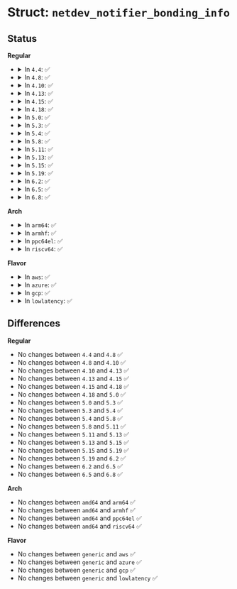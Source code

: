 # Struct: <code>netdev_notifier_bonding_info</code>

## Status
<b>Regular</b>
<ul>
<li>
<details>
<summary>In <code>4.4</code>: ✅</summary>

```c
struct netdev_notifier_bonding_info {
    struct netdev_notifier_info info;
    struct netdev_bonding_info bonding_info;
};
```
</details>
</li>
<li>
<details>
<summary>In <code>4.8</code>: ✅</summary>

```c
struct netdev_notifier_bonding_info {
    struct netdev_notifier_info info;
    struct netdev_bonding_info bonding_info;
};
```
</details>
</li>
<li>
<details>
<summary>In <code>4.10</code>: ✅</summary>

```c
struct netdev_notifier_bonding_info {
    struct netdev_notifier_info info;
    struct netdev_bonding_info bonding_info;
};
```
</details>
</li>
<li>
<details>
<summary>In <code>4.13</code>: ✅</summary>

```c
struct netdev_notifier_bonding_info {
    struct netdev_notifier_info info;
    struct netdev_bonding_info bonding_info;
};
```
</details>
</li>
<li>
<details>
<summary>In <code>4.15</code>: ✅</summary>

```c
struct netdev_notifier_bonding_info {
    struct netdev_notifier_info info;
    struct netdev_bonding_info bonding_info;
};
```
</details>
</li>
<li>
<details>
<summary>In <code>4.18</code>: ✅</summary>

```c
struct netdev_notifier_bonding_info {
    struct netdev_notifier_info info;
    struct netdev_bonding_info bonding_info;
};
```
</details>
</li>
<li>
<details>
<summary>In <code>5.0</code>: ✅</summary>

```c
struct netdev_notifier_bonding_info {
    struct netdev_notifier_info info;
    struct netdev_bonding_info bonding_info;
};
```
</details>
</li>
<li>
<details>
<summary>In <code>5.3</code>: ✅</summary>

```c
struct netdev_notifier_bonding_info {
    struct netdev_notifier_info info;
    struct netdev_bonding_info bonding_info;
};
```
</details>
</li>
<li>
<details>
<summary>In <code>5.4</code>: ✅</summary>

```c
struct netdev_notifier_bonding_info {
    struct netdev_notifier_info info;
    struct netdev_bonding_info bonding_info;
};
```
</details>
</li>
<li>
<details>
<summary>In <code>5.8</code>: ✅</summary>

```c
struct netdev_notifier_bonding_info {
    struct netdev_notifier_info info;
    struct netdev_bonding_info bonding_info;
};
```
</details>
</li>
<li>
<details>
<summary>In <code>5.11</code>: ✅</summary>

```c
struct netdev_notifier_bonding_info {
    struct netdev_notifier_info info;
    struct netdev_bonding_info bonding_info;
};
```
</details>
</li>
<li>
<details>
<summary>In <code>5.13</code>: ✅</summary>

```c
struct netdev_notifier_bonding_info {
    struct netdev_notifier_info info;
    struct netdev_bonding_info bonding_info;
};
```
</details>
</li>
<li>
<details>
<summary>In <code>5.15</code>: ✅</summary>

```c
struct netdev_notifier_bonding_info {
    struct netdev_notifier_info info;
    struct netdev_bonding_info bonding_info;
};
```
</details>
</li>
<li>
<details>
<summary>In <code>5.19</code>: ✅</summary>

```c
struct netdev_notifier_bonding_info {
    struct netdev_notifier_info info;
    struct netdev_bonding_info bonding_info;
};
```
</details>
</li>
<li>
<details>
<summary>In <code>6.2</code>: ✅</summary>

```c
struct netdev_notifier_bonding_info {
    struct netdev_notifier_info info;
    struct netdev_bonding_info bonding_info;
};
```
</details>
</li>
<li>
<details>
<summary>In <code>6.5</code>: ✅</summary>

```c
struct netdev_notifier_bonding_info {
    struct netdev_notifier_info info;
    struct netdev_bonding_info bonding_info;
};
```
</details>
</li>
<li>
<details>
<summary>In <code>6.8</code>: ✅</summary>

```c
struct netdev_notifier_bonding_info {
    struct netdev_notifier_info info;
    struct netdev_bonding_info bonding_info;
};
```
</details>
</li>
</ul>
<b>Arch</b>
<ul>
<li>
<details>
<summary>In <code>arm64</code>: ✅</summary>

```c
struct netdev_notifier_bonding_info {
    struct netdev_notifier_info info;
    struct netdev_bonding_info bonding_info;
};
```
</details>
</li>
<li>
<details>
<summary>In <code>armhf</code>: ✅</summary>

```c
struct netdev_notifier_bonding_info {
    struct netdev_notifier_info info;
    struct netdev_bonding_info bonding_info;
};
```
</details>
</li>
<li>
<details>
<summary>In <code>ppc64el</code>: ✅</summary>

```c
struct netdev_notifier_bonding_info {
    struct netdev_notifier_info info;
    struct netdev_bonding_info bonding_info;
};
```
</details>
</li>
<li>
<details>
<summary>In <code>riscv64</code>: ✅</summary>

```c
struct netdev_notifier_bonding_info {
    struct netdev_notifier_info info;
    struct netdev_bonding_info bonding_info;
};
```
</details>
</li>
</ul>
<b>Flavor</b>
<ul>
<li>
<details>
<summary>In <code>aws</code>: ✅</summary>

```c
struct netdev_notifier_bonding_info {
    struct netdev_notifier_info info;
    struct netdev_bonding_info bonding_info;
};
```
</details>
</li>
<li>
<details>
<summary>In <code>azure</code>: ✅</summary>

```c
struct netdev_notifier_bonding_info {
    struct netdev_notifier_info info;
    struct netdev_bonding_info bonding_info;
};
```
</details>
</li>
<li>
<details>
<summary>In <code>gcp</code>: ✅</summary>

```c
struct netdev_notifier_bonding_info {
    struct netdev_notifier_info info;
    struct netdev_bonding_info bonding_info;
};
```
</details>
</li>
<li>
<details>
<summary>In <code>lowlatency</code>: ✅</summary>

```c
struct netdev_notifier_bonding_info {
    struct netdev_notifier_info info;
    struct netdev_bonding_info bonding_info;
};
```
</details>
</li>
</ul>

## Differences
<b>Regular</b>
<ul>
<li>
No changes between <code>4.4</code> and <code>4.8</code> ✅
</li>
<li>
No changes between <code>4.8</code> and <code>4.10</code> ✅
</li>
<li>
No changes between <code>4.10</code> and <code>4.13</code> ✅
</li>
<li>
No changes between <code>4.13</code> and <code>4.15</code> ✅
</li>
<li>
No changes between <code>4.15</code> and <code>4.18</code> ✅
</li>
<li>
No changes between <code>4.18</code> and <code>5.0</code> ✅
</li>
<li>
No changes between <code>5.0</code> and <code>5.3</code> ✅
</li>
<li>
No changes between <code>5.3</code> and <code>5.4</code> ✅
</li>
<li>
No changes between <code>5.4</code> and <code>5.8</code> ✅
</li>
<li>
No changes between <code>5.8</code> and <code>5.11</code> ✅
</li>
<li>
No changes between <code>5.11</code> and <code>5.13</code> ✅
</li>
<li>
No changes between <code>5.13</code> and <code>5.15</code> ✅
</li>
<li>
No changes between <code>5.15</code> and <code>5.19</code> ✅
</li>
<li>
No changes between <code>5.19</code> and <code>6.2</code> ✅
</li>
<li>
No changes between <code>6.2</code> and <code>6.5</code> ✅
</li>
<li>
No changes between <code>6.5</code> and <code>6.8</code> ✅
</li>
</ul>
<b>Arch</b>
<ul>
<li>
No changes between <code>amd64</code> and <code>arm64</code> ✅
</li>
<li>
No changes between <code>amd64</code> and <code>armhf</code> ✅
</li>
<li>
No changes between <code>amd64</code> and <code>ppc64el</code> ✅
</li>
<li>
No changes between <code>amd64</code> and <code>riscv64</code> ✅
</li>
</ul>
<b>Flavor</b>
<ul>
<li>
No changes between <code>generic</code> and <code>aws</code> ✅
</li>
<li>
No changes between <code>generic</code> and <code>azure</code> ✅
</li>
<li>
No changes between <code>generic</code> and <code>gcp</code> ✅
</li>
<li>
No changes between <code>generic</code> and <code>lowlatency</code> ✅
</li>
</ul>
